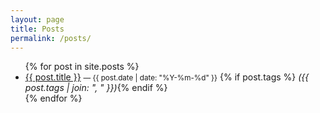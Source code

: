 ```yaml
---
layout: page
title: Posts
permalink: /posts/
---
```


<ul>
{% for post in site.posts %}
  <li>
    <a href="{{ post.url | relative_url }}">{{ post.title }}</a>
    <small> — {{ post.date | date: "%Y-%m-%d" }}</small>
    {% if post.tags %}<em> ({{ post.tags | join: ", " }})</em>{% endif %}
  </li>
{% endfor %}
</ul>
